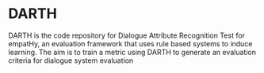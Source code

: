 # DARTH
DARTH is the code repository for Dialogue Attribute Recognition Test for empatHy, an evaluation framework that uses rule based systems to induce learning. The aim is to train a metric using DARTH to generate an evaluation criteria for dialogue system evaluation
